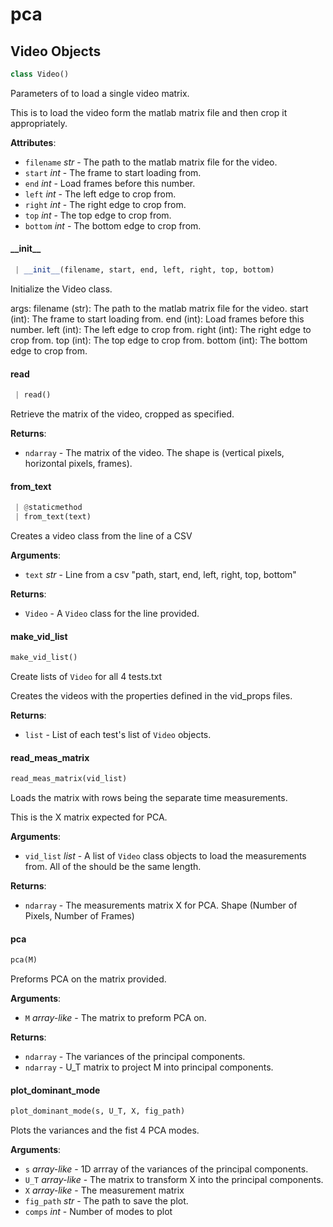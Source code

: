 <a name="pca"></a>
# pca

<a name="pca.Video"></a>
## Video Objects

```python
class Video()
```

Parameters of to load a single video matrix.

This is to load the video form the matlab matrix file and then crop it
appropriately.

**Attributes**:

- `filename` _str_ - The path to the matlab matrix file for the video.
- `start` _int_ - The frame to start loading from.
- `end` _int_ - Load frames before this number.
- `left` _int_ - The left edge to crop from.
- `right` _int_ - The right edge to crop from.
- `top` _int_ - The top edge to crop from.
- `bottom` _int_ - The bottom edge to crop from.

<a name="pca.Video.__init__"></a>
#### \_\_init\_\_

```python
 | __init__(filename, start, end, left, right, top, bottom)
```

Initialize the Video class.

args:
    filename (str): The path to the matlab matrix file for the video.
    start (int): The frame to start loading from.
    end (int): Load frames before this number.
    left (int): The left edge to crop from.
    right (int): The right edge to crop from.
    top (int): The top edge to crop from.
    bottom (int): The bottom edge to crop from.

<a name="pca.Video.read"></a>
#### read

```python
 | read()
```

Retrieve the matrix of the video, cropped as specified.

**Returns**:

- `ndarray` - The matrix of the video. The shape is (vertical pixels,
  horizontal pixels, frames).

<a name="pca.Video.from_text"></a>
#### from\_text

```python
 | @staticmethod
 | from_text(text)
```

Creates a video class from the line of a CSV

**Arguments**:

- `text` _str_ - Line from a csv "path, start, end, left, right, top,
  bottom"
  

**Returns**:

- `Video` - A `Video` class for the line provided.

<a name="pca.make_vid_list"></a>
#### make\_vid\_list

```python
make_vid_list()
```

Create lists of `Video` for all 4 tests.txt

Creates the videos with the properties defined in the vid_props files.

**Returns**:

- `list` - List of each test's list of `Video` objects.

<a name="pca.read_meas_matrix"></a>
#### read\_meas\_matrix

```python
read_meas_matrix(vid_list)
```

Loads the matrix with rows being the separate time measurements.

This is the X matrix expected for PCA.

**Arguments**:

- `vid_list` _list_ - A list of `Video` class objects to load the
  measurements from. All of the should be the same length.
  

**Returns**:

- `ndarray` - The measurements matrix X for PCA. Shape (Number of Pixels,
  Number of Frames)

<a name="pca.pca"></a>
#### pca

```python
pca(M)
```

Preforms PCA on the matrix provided.

**Arguments**:

- `M` _array-like_ - The matrix to preform PCA on.
  

**Returns**:

- `ndarray` - The variances of the principal components.
- `ndarray` - U_T matrix to project M into principal components.

<a name="pca.plot_dominant_mode"></a>
#### plot\_dominant\_mode

```python
plot_dominant_mode(s, U_T, X, fig_path)
```

Plots the variances and the fist 4 PCA modes.

**Arguments**:

- `s` _array-like_ - 1D arrray of the variances of the principal components.
- `U_T` _array-like_ - The matrix to transform X into the principal
  components.
- `X` _array-like_ - The measurement matrix
- `fig_path` _str_ - The path to save the plot.
- `comps` _int_ - Number of modes to plot

